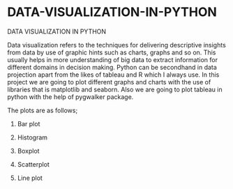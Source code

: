 # DATA-VISUALIZATION-IN-PYTHON

DATA VISUALIZATION IN PYTHON

Data visualization refers to the techniques for delivering descriptive insights from data by use of graphic hints such as charts, graphs and so on. This usually helps in more understanding of big data to extract information for different domains in decision making.
Python can be secondhand in data projection apart from the likes of tableau and R which I always use. In this project we are going to plot different graphs and charts with the use of libraries that is matplotlib and seaborn. Also we are going to plot tableau in python with the help of pygwalker package.


The plots are as follows;



1.	Bar plot

2.	Histogram

3.	Boxplot

4.	Scatterplot

5.	Line plot

 

